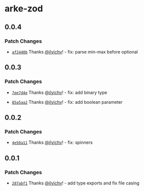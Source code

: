 # arke-zod

## 0.0.4

### Patch Changes

- [`af2440b`](https://github.com/arkemishub/arke-zod/commit/af2440b52a0ace45228b8f85b743cf1bee2b5dc0) Thanks [@ilyichv](https://github.com/ilyichv)! - fix: parse min-max before optional

## 0.0.3

### Patch Changes

- [`7ee7d4e`](https://github.com/arkemishub/arke-zod/commit/7ee7d4e31bf35efa7f35cba3e37f422cada41203) Thanks [@ilyichv](https://github.com/ilyichv)! - fix: add binary type

- [`85a5aa2`](https://github.com/arkemishub/arke-zod/commit/85a5aa264646b16df51621939472a570eba6da88) Thanks [@ilyichv](https://github.com/ilyichv)! - fix: add boolean parameter

## 0.0.2

### Patch Changes

- [`4e50a11`](https://github.com/arkemishub/arke-zod/commit/4e50a1168a2233e182743ecacca1b69a18a7375a) Thanks [@ilyichv](https://github.com/ilyichv)! - fix: spinners

## 0.0.1

### Patch Changes

- [`287abf1`](https://github.com/arkemishub/arke-zod/commit/287abf1694edcfc2a507280fbe5fa9551b5c5664) Thanks [@ilyichv](https://github.com/ilyichv)! - add type exports and fix file casing
